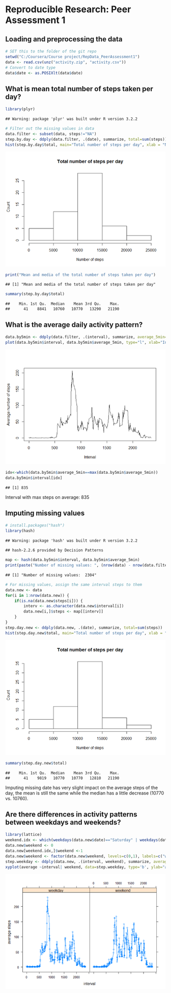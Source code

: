 # Reproducible Research: Peer Assessment 1


## Loading and preprocessing the data

```r
# SET this to the folder of the git repo
setwd("C:/Coursera/Course project/RepData_PeerAssessment1")
data <- read.csv(unz("activity.zip", "activity.csv"))
# Convert to date type
data$date <- as.POSIXlt(data$date)
```

## What is mean total number of steps taken per day?

```r
library(plyr)
```

```
## Warning: package 'plyr' was built under R version 3.2.2
```

```r
# Filter out the missing values in data
data.filter <- subset(data, steps!="NA")
step.by.day <- ddply(data.filter, .(date), summarize, total=sum(steps))
hist(step.by.day$total, main="Total number of steps per day", xlab = "Number of steps", ylab="Count")
```

![](PA1_template_files/figure-html/unnamed-chunk-2-1.png) 

```r
print("Mean and media of the total number of steps taken per day")
```

```
## [1] "Mean and media of the total number of steps taken per day"
```

```r
summary(step.by.day$total)
```

```
##    Min. 1st Qu.  Median    Mean 3rd Qu.    Max. 
##      41    8841   10760   10770   13290   21190
```

## What is the average daily activity pattern?

```r
data.by5min <- ddply(data.filter, .(interval), summarize, average_5min=mean(steps))
plot(data.by5min$interval, data.by5min$average_5min, type="l", xlab="Interval", ylab="Average number of steps")
```

![](PA1_template_files/figure-html/unnamed-chunk-3-1.png) 

```r
idx<-which(data.by5min$average_5min==max(data.by5min$average_5min))
data.by5min$interval[idx]
```

```
## [1] 835
```
Interval with max steps on average: 835

## Imputing missing values

```r
# install.packages("hash")
library(hash)
```

```
## Warning: package 'hash' was built under R version 3.2.2
```

```
## hash-2.2.6 provided by Decision Patterns
```

```r
map <- hash(data.by5min$interval, data.by5min$average_5min)
print(paste("Number of missing values: ", (nrow(data) - nrow(data.filter))))
```

```
## [1] "Number of missing values:  2304"
```

```r
# For missing values, assign the same interval steps to them
data.new <- data
for(i in 1:nrow(data.new)) {
    if(is.na(data.new$steps[i])) {
        interv <- as.character(data.new$interval[i])
        data.new[i,]$steps <- map[[interv]]
    }
}
step.day.new <- ddply(data.new, .(date), summarize, total=sum(steps))
hist(step.day.new$total, main="Total number of steps per day", xlab = "Number of steps", ylab="Count")
```

![](PA1_template_files/figure-html/unnamed-chunk-4-1.png) 

```r
summary(step.day.new$total)
```

```
##    Min. 1st Qu.  Median    Mean 3rd Qu.    Max. 
##      41    9819   10770   10770   12810   21190
```
Imputing missing date has very slight impact on the average steps of the day, the mean is still the same while the median has a little decrease (10770 vs. 10760).


## Are there differences in activity patterns between weekdays and weekends?

```r
library(lattice)
weekend.idx <- which(weekdays(data.new$date)=="Saturday" | weekdays(data.new$date)=="Sunday")
data.new$weekend <- 0
data.new[weekend.idx,]$weekend <-1
data.new$weekend <- factor(data.new$weekend, levels=c(0,1), labels=c("weekday","weekend"))
step.weekday <- ddply(data.new, .(interval, weekend), summarize, average=mean(steps))
xyplot(average ~interval| weekend, data=step.weekday, type='b', ylab="average steps")
```

![](PA1_template_files/figure-html/unnamed-chunk-5-1.png) 



